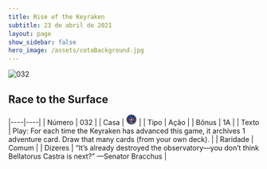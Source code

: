 ```yaml
---
title: Rise of the Keyraken
subtitle: 23 de abril de 2021
layout: page
show_sidebar: false
hero_image: /assets/cotaBackground.jpg
---
```


![032](https://cards-keyforge.s3.eu-north-1.amazonaws.com/media/pt/rotk/032.png)

## Race to the Surface

|----|----|
| Número | 032 |
| Casa | ![Keyraken](https://raw.githubusercontent.com/cardsofkeyforge/cardsofkeyforge.github.io/master/rotk/keyraken.png "Keyraken") |
| Tipo | Ação |
| Bônus | 1A |
| Texto | Play: For each time the Keyraken  has advanced this game, it archives 1  adventure card. Draw that many cards  (from your own deck). |
| Raridade | Comum |
| Dizeres | “It’s already destroyed the observatory—you don’t  think Bellatorus Castra is next?” —Senator Bracchus |
